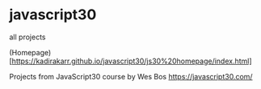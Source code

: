 # javascript30


all projects

(Homepage)[https://kadirakarr.github.io/javascript30/js30%20homepage/index.html]

Projects from JavaScript30 course by Wes Bos
https://javascript30.com/